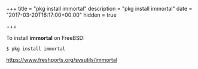 +++
title = "pkg install immortal"
description = "pkg install immortal"
date = "2017-03-20T16:17:00+00:00"
hidden = true

+++

To install **immortal** on  FreeBSD:

    $ pkg install immortal

https://www.freshports.org/sysutils/immortal
